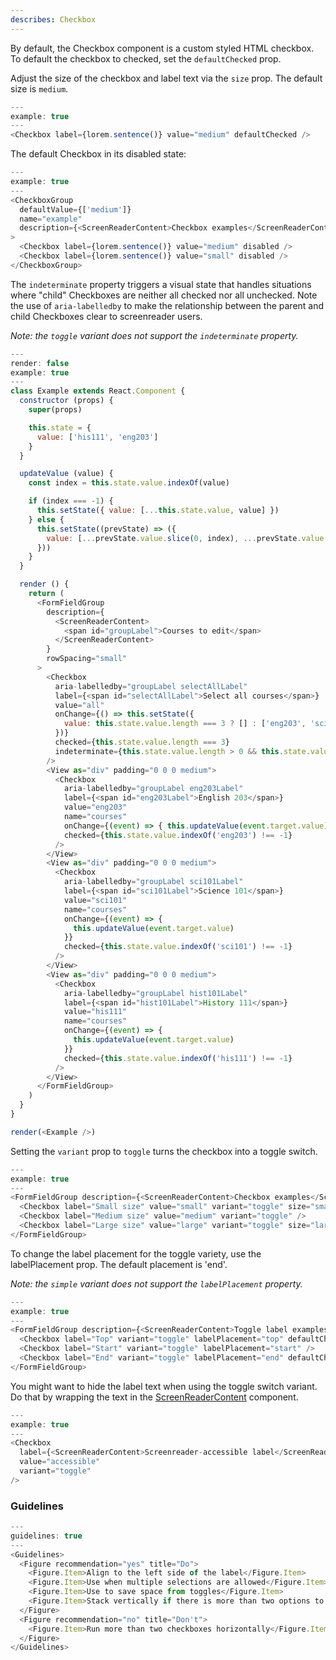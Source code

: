```yaml
---
describes: Checkbox
---
```


By default, the Checkbox component is a custom styled HTML checkbox. To default the checkbox to checked,
set the `defaultChecked` prop.

Adjust the size of the checkbox and label text via the `size` prop. The default size is
`medium`.

```js
---
example: true
---
<Checkbox label={lorem.sentence()} value="medium" defaultChecked />
```

The default Checkbox in its disabled state:

```js
---
example: true
---
<CheckboxGroup
  defaultValue={['medium']}
  name="example"
  description={<ScreenReaderContent>Checkbox examples</ScreenReaderContent>}
>
  <Checkbox label={lorem.sentence()} value="medium" disabled />
  <Checkbox label={lorem.sentence()} value="small" disabled />
</CheckboxGroup>
```

The `indeterminate` property triggers a visual state that handles
situations where "child" Checkboxes are neither all checked nor all
unchecked. Note the use of `aria-labelledby` to make the relationship
between the parent and child Checkboxes clear to screenreader users.

*Note: the `toggle` variant does not support the `indeterminate`
property.*

```js
---
render: false
example: true
---
class Example extends React.Component {
  constructor (props) {
    super(props)

    this.state = {
      value: ['his111', 'eng203']
    }
  }

  updateValue (value) {
    const index = this.state.value.indexOf(value)

    if (index === -1) {
      this.setState({ value: [...this.state.value, value] })
    } else {
      this.setState((prevState) => ({
        value: [...prevState.value.slice(0, index), ...prevState.value.slice(index + 1)]
      }))
    }
  }

  render () {
    return (
      <FormFieldGroup
        description={
          <ScreenReaderContent>
            <span id="groupLabel">Courses to edit</span>
          </ScreenReaderContent>
        }
        rowSpacing="small"
      >
        <Checkbox
          aria-labelledby="groupLabel selectAllLabel"
          label={<span id="selectAllLabel">Select all courses</span>}
          value="all"
          onChange={() => this.setState({
            value: this.state.value.length === 3 ? [] : ['eng203', 'sci101', 'his111']
          })}
          checked={this.state.value.length === 3}
          indeterminate={this.state.value.length > 0 && this.state.value.length < 3}
        />
        <View as="div" padding="0 0 0 medium">
          <Checkbox
            aria-labelledby="groupLabel eng203Label"
            label={<span id="eng203Label">English 203</span>}
            value="eng203"
            name="courses"
            onChange={(event) => { this.updateValue(event.target.value) }}
            checked={this.state.value.indexOf('eng203') !== -1}
          />
        </View>
        <View as="div" padding="0 0 0 medium">
          <Checkbox
            aria-labelledby="groupLabel sci101Label"
            label={<span id="sci101Label">Science 101</span>}
            value="sci101"
            name="courses"
            onChange={(event) => {
              this.updateValue(event.target.value)
            }}
            checked={this.state.value.indexOf('sci101') !== -1}
          />
        </View>
        <View as="div" padding="0 0 0 medium">
          <Checkbox
            aria-labelledby="groupLabel hist101Label"
            label={<span id="hist101Label">History 111</span>}
            value="his111"
            name="courses"
            onChange={(event) => {
              this.updateValue(event.target.value)
            }}
            checked={this.state.value.indexOf('his111') !== -1}
          />
        </View>
      </FormFieldGroup>
    )
  }
}

render(<Example />)
```

Setting the `variant` prop to `toggle` turns the checkbox into a toggle switch.

```js
---
example: true
---
<FormFieldGroup description={<ScreenReaderContent>Checkbox examples</ScreenReaderContent>}>
  <Checkbox label="Small size" value="small" variant="toggle" size="small" defaultChecked />
  <Checkbox label="Medium size" value="medium" variant="toggle" />
  <Checkbox label="Large size" value="large" variant="toggle" size="large" defaultChecked />
</FormFieldGroup>
```

To change the label placement for the toggle variety, use the labelPlacement prop.  The default
placement is 'end'.

*Note: the `simple` variant does not support the `labelPlacement`
property.*

```js
---
example: true
---
<FormFieldGroup description={<ScreenReaderContent>Toggle label examples</ScreenReaderContent>}>
  <Checkbox label="Top" variant="toggle" labelPlacement="top" defaultChecked />
  <Checkbox label="Start" variant="toggle" labelPlacement="start" />
  <Checkbox label="End" variant="toggle" labelPlacement="end" defaultChecked />
</FormFieldGroup>
```

You might want to hide the label text when using the toggle switch variant. Do that by wrapping
the text in the [ScreenReaderContent](#ScreenReaderContent) component.

```js
---
example: true
---
<Checkbox
  label={<ScreenReaderContent>Screenreader-accessible label</ScreenReaderContent>}
  value="accessible"
  variant="toggle"
/>
```
### Guidelines

```js
---
guidelines: true
---
<Guidelines>
  <Figure recommendation="yes" title="Do">
    <Figure.Item>Align to the left side of the label</Figure.Item>
    <Figure.Item>Use when multiple selections are allowed</Figure.Item>
    <Figure.Item>Use to save space from toggles</Figure.Item>
    <Figure.Item>Stack vertically if there is more than two options to select</Figure.Item>
  </Figure>
  <Figure recommendation="no" title="Don't">
    <Figure.Item>Run more than two checkboxes horizontally</Figure.Item>
  </Figure>
</Guidelines>
```
